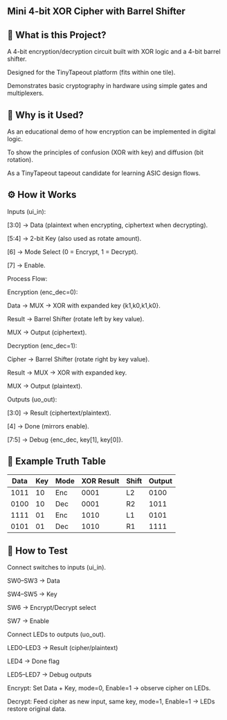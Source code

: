 ## Mini 4-bit XOR Cipher with Barrel Shifter

## 📌 What is this Project?

A 4-bit encryption/decryption circuit built with XOR logic and a 4-bit barrel shifter.

Designed for the TinyTapeout platform (fits within one tile).

Demonstrates basic cryptography in hardware using simple gates and multiplexers.

## 🎯 Why is it Used?

As an educational demo of how encryption can be implemented in digital logic.

To show the principles of confusion (XOR with key) and diffusion (bit rotation).

As a TinyTapeout tapeout candidate for learning ASIC design flows.

## ⚙️ How it Works

Inputs (ui_in):

[3:0] → Data (plaintext when encrypting, ciphertext when decrypting).

[5:4] → 2-bit Key (also used as rotate amount).

[6] → Mode Select (0 = Encrypt, 1 = Decrypt).

[7] → Enable.

Process Flow:

Encryption (enc_dec=0):

Data → MUX → XOR with expanded key {k1,k0,k1,k0}.

Result → Barrel Shifter (rotate left by key value).

MUX → Output (ciphertext).

Decryption (enc_dec=1):

Cipher → Barrel Shifter (rotate right by key value).

Result → MUX → XOR with expanded key.

MUX → Output (plaintext).

Outputs (uo_out):

[3:0] → Result (ciphertext/plaintext).

[4] → Done (mirrors enable).

[7:5] → Debug {enc_dec, key[1], key[0]}.

## 🧾 Example Truth Table
| Data | Key | Mode | XOR Result | Shift | Output |
| ---- | --- | ---- | ---------- | ----- | ------ |
| 1011 | 10  | Enc  | 0001       | L2    | 0100   |
| 0100 | 10  | Dec  | 0001       | R2    | 1011   |
| 1111 | 01  | Enc  | 1010       | L1    | 0101   |
| 0101 | 01  | Dec  | 1010       | R1    | 1111   |

## 🧪 How to Test

Connect switches to inputs (ui_in).

SW0–SW3 → Data

SW4–SW5 → Key

SW6 → Encrypt/Decrypt select

SW7 → Enable

Connect LEDs to outputs (uo_out).

LED0–LED3 → Result (cipher/plaintext)

LED4 → Done flag

LED5–LED7 → Debug outputs

Encrypt: Set Data + Key, mode=0, Enable=1 → observe cipher on LEDs.

Decrypt: Feed cipher as new input, same key, mode=1, Enable=1 → LEDs restore original data.
